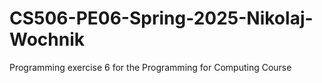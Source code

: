 # CS506-PE06-Spring-2025-Nikolaj-Wochnik
Programming exercise 6 for the Programming for Computing Course

